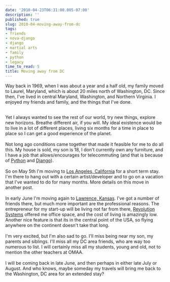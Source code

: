```yaml
---
date: '2010-04-23T06:31:00.005-07:00'
description: ''
published: true
slug: 2010-04-moving-away-from-dc
tags:
- friends
- nova-django
- django
- martial arts
- family
- python
- legacy
time_to_read: 5
title: Moving away from DC
---
```


Way back in 1969, when I was about a year and a half old, my family moved to Laurel, Maryland, which is about 20 miles north of Washington, DC. Since then, I've lived in central Maryland, Washington, and Northern Virginia. I enjoyed my friends and family, and the things that I've done.<div><br /></div><div>Yet I always wanted to see the rest of our world, try new things, explore new horizons. Breathe different air, if you will. My ideal existence would be to live in a lot of different places, living six months for a time in place to place so I can get a good experience of the planet.</div><div><br /></div><div>Not long ago conditions came together that made it feasible for me to do all this. My house is sold, my son is 18, I don't currently own any furniture, and I have a job that allows/encourages for telecommuting (and that is because of <a href="http://python.org">Python</a> and <a href="http://djangoproject.com">Django</a>). </div><div><br /></div><div>So on May 5th I'm moving to <a href="http://en.wikipedia.org/wiki/Los_Angeles_metropolitan_area">Los Angeles, California</a> for a short term stay. I'm there to hang out with a certain artist/developer and to go on a vacation that I've wanted to do for many months. More details on this move in another post.<br /><div><br /></div><div>In early June I'm moving again to <a href="http://en.wikipedia.org/wiki/Lawrence,_Kansas">Lawrence, Kansas</a>. I've got a number of friends there, but much more important are the professional reasons. The entrepreneur for my start-up will be living not far from there,  <a href="http://www.revsys.com/">Revolution Systems</a> offered me office space, and the cost of living is amazingly low. Another nice feature is that its in the central point of the USA, so flying anywhere on the continent doesn't take that long.</div></div><div><br /></div><div>I'm very excited, but I'm also sad to go. I'll miss being near my son, my parents and siblings. I'll miss all my DC area friends, who are way too numerous to list. I will certainly miss all my students, young and old, not to mention the other teachers at OMAA.</div><div><br /></div><div>I will be coming back in late June, and then perhaps in either late July or August. And who knows, maybe someday my travels will bring me back to the Washington, DC area for an extended stay?</div>